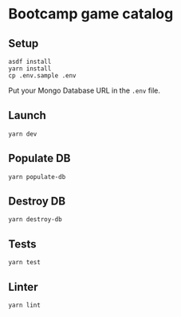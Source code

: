 # Bootcamp game catalog

## Setup

```sh-session
asdf install
yarn install
cp .env.sample .env
```

Put your Mongo Database URL in the `.env` file.

## Launch

```sh-session
yarn dev
```

## Populate DB

```sh-session
yarn populate-db
```

## Destroy DB

```sh-session
yarn destroy-db
```

## Tests

```sh-session
yarn test
```

## Linter

```sh-session
yarn lint
```
